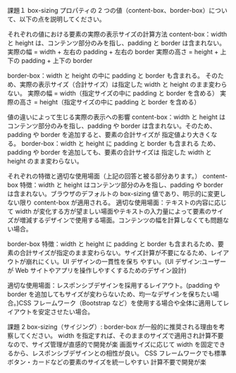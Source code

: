 課題１
box-sizing プロパティの 2 つの値（content-box、border-box）について、以下の点を説明してください。

それぞれの値における要素の実際の表示サイズの計算方法
content-box：width と height は、コンテンツ部分のみを指し、padding と border は含まれない。
実際の幅 = width + 左右の padding + 左右の border
実際の高さ = height + 上下の padding + 上下の border

border-box：width と height の中に padding と border も含まれる。
そのため、実際の表示サイズ（合計サイズ）は指定した width と height のまま変わらない。
実際の幅 = width（指定サイズの中に padding と border を含める）
実際の高さ = height（指定サイズの中に padding と border を含める）

値の違いによって生じる実際の表示への影響
content-box：width と height は コンテンツ部分のみを指し、padding や border は含まれない。そのため、padding や border を追加すると、要素の合計サイズが 指定値より大きくなる。
border-box：width と height に padding と border も含まれる ため、padding や border を追加しても、要素の合計サイズは 指定した width と height のまま変わらない。

それぞれの特徴と適切な使用場面（上記の回答と被る部分あります。）
content-box
特徴：width と height はコンテンツ部分のみを指し、padding や border は含まれない。ブラウザのデフォルトの box-sizing 値であり、明示的に変更しない限り content-box が適用される。
適切な使用場面：テキストの内容に応じて width が変化する方が望ましい場面やテキストの入力量によって要素のサイズが増減するデザインで使用する場面。コンテンツの幅を計算しなくても問題ない場合。

border-box
特徴：width と height に padding と border も含まれるため、要素の合計サイズが指定のまま変わらない。サイズ計算が不要になるため、レイアウトが崩れにくい。UI デザインの一貫性を保ち
やすい。(UI デザイン:ユーザーが Web サイトやアプリを操作しやすくするためのデザイン設計)

適切な使用場面：レスポンシブデザインを採用するレイアウト。(padding や border を追加してもサイズが変わらないため、均一なデザインを保ちたい場合。)CSS フレームワーク（Bootstrap など）を使用する場合や全体に適用してレイアウトを安定させたい場合。

課題 2
box-sizing（サイジング）: border-box が一般的に推奨される理由を考察してください。
width を指定すれば、そのままのサイズで適用され計算不要なので、サイズ管理が直感的で開発が楽
画面サイズに応じて width を固定できるから、レスポンシブデザインとの相性が良い。
CSS フレームワークでも標準
ボタン・カードなどの要素のサイズを統一しやすい
計算不要で開発が楽

